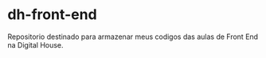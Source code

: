 # dh-front-end
Repositorio destinado para armazenar meus codigos das aulas de Front End na Digital House.
